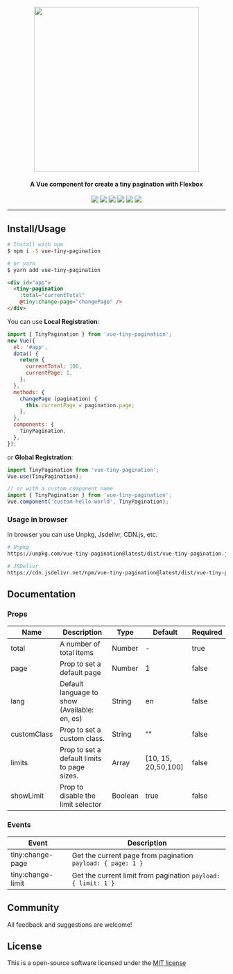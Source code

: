 <p align="center">
  <a href="#"><img src="logotype.png" width="380"></a>
  <h4 align="center">A Vue component for create a tiny pagination with Flexbox</h4>
</p>

<p align="center">
    <a href="https://npmjs.com/package/vue-tiny-pagination"><img src="https://img.shields.io/npm/dt/vue-tiny-pagination.svg?style=flat-square"></a>
    <a href="https://github.com/coderdiaz/vue-tiny-pagination/blob/master/LICENSE"><img src="https://img.shields.io/badge/license-MIT-blue.svg?style=flat-square"></a>
    <a href="https://github.com/coderdiaz/vue-tiny-pagination/stargazers"><img src="https://img.shields.io/github/stars/coderdiaz/vue-tiny-pagination.svg?style=flat-square"></a>
    <a href="http://npmjs.com/package/vue-tiny-pagination"><img src="https://img.shields.io/npm/v/vue-tiny-pagination.svg?style=flat-square"></a>
    <a href="http://npmjs.com/package/vue-tiny-pagination"><img src="https://img.shields.io/npm/dm/vue-tiny-pagination.svg?style=flat-square"></a>
    <a href="https://travis-ci.org/coderdiaz/vue-tiny-pagination"><img src="https://travis-ci.org/coderdiaz/vue-tiny-pagination.svg?branch=master&style=flat-square"></a>
</p>

---

## Install/Usage
<!-- Replace the docs for usage the plugin -->
```sh
# Install with npm
$ npm i -S vue-tiny-pagination

# or yarn
$ yarn add vue-tiny-pagination
```

```html
<div id="app">
  <tiny-pagination
    :total="currentTotal"
    @tiny:change-page="changePage" />
</div>
```

You can use **Local Registration**:
```js
import { TinyPagination } from 'vue-tiny-pagination';
new Vue({
  el: '#app',
  data() {
    return {
      currentTotal: 100,
      currentPage: 1,
    };
  },
  methods: {
    changePage (pagination) {
      this.currentPage = pagination.page;
    },
  },
  components: {
    TinyPagination,
  },
});
```

or **Global Registration**:
```js
import TinyPagination from 'vue-tiny-pagination';
Vue.use(TinyPagination);

// or with a custom component name
import { TinyPagination } from 'vue-tiny-pagination';
Vue.component('custom-hello-world', TinyPagination);
```

### Usage in browser
<!-- Write an example for use the plugin in browser from CDN -->
In browser you can use Unpkg, Jsdelivr, CDN.js, etc.
```sh
# Unpkg
https://unpkg.com/vue-tiny-pagination@latest/dist/vue-tiny-pagination.js

# JSDelivr
https://cdn.jsdelivr.net/npm/vue-tiny-pagination@latest/dist/vue-tiny-pagination.min.js
```

## Documentation
<!-- Add all documentation about the plugin: props, events, etc -->
### Props
|Name|Description|Type|Default|Required|
|---|---|---|---|---|
|total|A number of total items|Number|-|true|
|page|Prop to set a default page|Number|1|false|
|lang|Default language to show (Available: en, es)|String|en|false|
|customClass|Prop to set a custom class.|String|""|false|
|limits|Prop to set a default limits to page sizes.|Array|[10, 15, 20,50,100]|false|
|showLimit|Prop to disable the limit selector|Boolean|true|false|

### Events
|Event|Description|
|---|---|
|tiny:change-page|Get the current page from pagination `payload: { page: 1 }`|
|tiny:change-limit|Get the current limit from pagination `payload: { limit: 1 }`|

## Community
All feedback and suggestions are welcome!

## License
This is a open-source software licensed under the [MIT license](https://raw.githubusercontent.com/coderdiaz/vue-tiny-pagination/master/LICENSE)